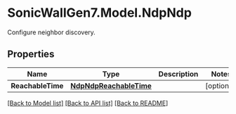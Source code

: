 # SonicWallGen7.Model.NdpNdp
Configure neighbor discovery.

## Properties

Name | Type | Description | Notes
------------ | ------------- | ------------- | -------------
**ReachableTime** | [**NdpNdpReachableTime**](NdpNdpReachableTime.md) |  | [optional] 

[[Back to Model list]](../README.md#documentation-for-models) [[Back to API list]](../README.md#documentation-for-api-endpoints) [[Back to README]](../README.md)

